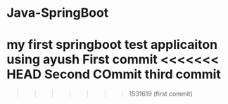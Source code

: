 # Java-SpringBoot
my first springboot test applicaiton using ayush
First commit
<<<<<<< HEAD
Second COmmit
third commit
=======
>>>>>>> 1531619 (first commit)
